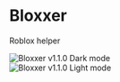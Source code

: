 # Bloxxer

Roblox helper

![Bloxxer v1.1.0 Dark mode](https://github.com/zi-blip/Bloxxer/raw/master/BloxxerShowcaseDark.png)
<br>
![Bloxxer v1.1.0 Light mode](https://github.com/zi-blip/Bloxxer/raw/master/BloxxerShowcaseLight.png)